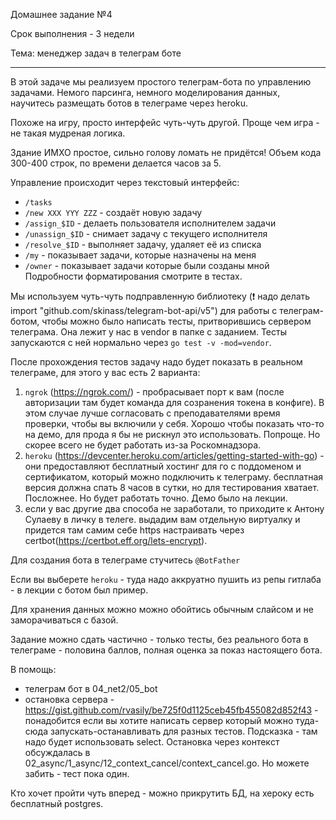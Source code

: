 Домашнее задание №4

Срок выполнения - 3 недели

Тема: менеджер задач в телеграм боте

----

В этой задаче мы реализуем простого телеграм-бота по управлению задачами. Немого парсинга, немного моделирования данных, научитесь размещать ботов в телеграме через heroku.

Похоже на игру, просто интерфейс чуть-чуть другой. Проще чем игра - не такая мудреная логика.

Здание ИМХО простое, сильно голову ломать не придётся! Объем кода 300-400 строк, по времени делается часов за 5.

Управление происходит через текстовый интерфейс:

* `/tasks`
* `/new XXX YYY ZZZ` - создаёт новую задачу
* `/assign_$ID` - делаеть пользователя исполнителем задачи
* `/unassign_$ID` - снимает задачу с текущего исполнителя
* `/resolve_$ID` - выполняет задачу, удаляет её из списка
* `/my` - показывает задачи, которые назначены на меня
* `/owner` - показывает задачи которые были созданы мной
Подробности форматирования смотрите в тестах.

Мы используем чуть-чуть подправленную библиотеку (:exclamation: надо делать import "github.com/skinass/telegram-bot-api/v5") для работы с телеграм-ботом, чтобы можно было написать тесты, притворившись сервером телеграма. Она лежит у нас в vendor в папке с заданием. Тесты запускаются с ней нормально через `go test -v -mod=vendor`.

После прохождения тестов задачу надо будет показать в реальном телеграме, для этого у вас есть 2 варианта:

1. `ngrok` (<https://ngrok.com/>) - пробрасывает порт к вам (после авторизации там будет команда для созранения токена в конфиге). В этом случае лучше согласовать с преподавателями время проверки, чтобы вы включили у себя. Хорошо чтобы показать что-то на демо, для прода я бы не рискнул это использовать. Попроще. Но скорее всего не будет работать из-за Роскомнадзора.
2. `heroku` (<https://devcenter.heroku.com/articles/getting-started-with-go>) - они предоставляют бесплатный хостинг для го с поддоменом и сертификатом, который можно подключить к телеграму. бесплатная версия должна спать 8 часов в сутки, но для тестирования хватает. Посложнее. Но будет работать точно. Демо было на лекции.
3. если у вас другие два способа не заработали, то приходите к Антону Сулаеву в личку в телеге. выдадим вам отдельную виртуалку и придется там самим себе https настраивать через certbot(<https://certbot.eff.org/lets-encrypt>).

Для создания бота в телеграме стучитесь `@BotFather`

Если вы выберете `heroku` - туда надо аккруатно пушить из репы гитлаба - в лекции с ботом был пример.

Для хранения данных можно можно обойтись обычным слайсом и не заморачиваться с базой.

Задание можно сдать частично - только тесты, без реального бота в телеграме - половина баллов, полная оценка за показ настоящего бота.

В помощь:

* телеграм бот в 04_net2/05_bot
* остановка сервера - <https://gist.github.com/rvasily/be725f0d1125ceb45fb455082d852f43> - понадобится если вы хотите написать сервер который можно туда-сюда запускать-останавливать для разных тестов. Подсказка - там надо будет использовать select. Остановка через контекcт обсуждалась в 02_async/1_async/12_context_cancel/context_cancel.go. Но можете забить - тест пока один.

Кто хочет пройти чуть вперед - можно прикрутить БД, на хероку есть бесплатный postgres.
